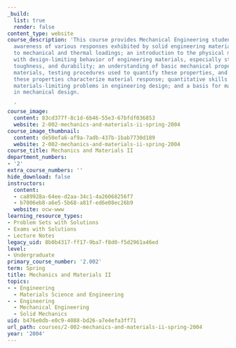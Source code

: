 ```yaml
---
_build:
  list: true
  render: false
content_type: website
course_description: 'This course provides Mechanical Engineering students with an
  awareness of various responses exhibited by solid engineering materials when subjected
  to mechanical and thermal loadings; an introduction to the physical mechanisms associated
  with design-limiting behavior of engineering materials, especially stiffness, strength,
  toughness, and durability; an understanding of basic mechanical properties of engineering
  materials, testing procedures used to quantify these properties, and ways in which
  these properties characterize material response; quantitative skills to deal with
  materials-limiting problems in engineering design; and a basis for materials selection
  in mechanical design.

  '
course_image:
  content: 83cd377f-8c1d-6b46-55e3-67bfdf036853
  website: 2-002-mechanics-and-materials-ii-spring-2004
course_image_thumbnail:
  content: de50efa6-af9a-7adb-437b-1bab7730d189
  website: 2-002-mechanics-and-materials-ii-spring-2004
course_title: Mechanics and Materials II
department_numbers:
- '2'
extra_course_numbers: ''
hide_download: false
instructors:
  content:
  - ca89928a-64ee-d2aa-34c1-4a26068256f7
  - b7006eb8-a6e5-5b68-a81f-ed6e08ec26b9
  website: ocw-www
learning_resource_types:
- Problem Sets with Solutions
- Exams with Solutions
- Lecture Notes
legacy_uid: 8b0b4317-ff17-9ba7-f8d0-f5d2961a46ed
level:
- Undergraduate
primary_course_number: '2.002'
term: Spring
title: Mechanics and Materials II
topics:
- - Engineering
  - Materials Science and Engineering
- - Engineering
  - Mechanical Engineering
  - Solid Mechanics
uid: b476e0db-e0c9-4088-bd26-a7e4efa3ff71
url_path: courses/2-002-mechanics-and-materials-ii-spring-2004
year: '2004'
---
```

